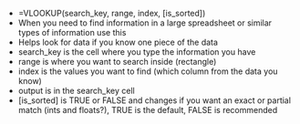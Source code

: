 - =VLOOKUP(search_key, range, index, \[is_sorted])
- When you need to find information in a large spreadsheet or similar types of information use this
- Helps look for data if you know one piece of the data
- search_key is the cell where you type the information you have
- range is where you want to search inside (rectangle)
- index is the values you want to find (which column from the data you know)
- output is in the search_key cell
- \[is_sorted] is TRUE or FALSE and changes if you want an exact or partial match (ints and floats?), TRUE is the default, FALSE is recommended